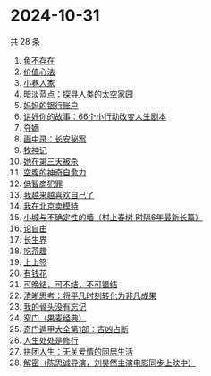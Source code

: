 # 2024-10-31

共 28 条

<!-- BEGIN WEREAD -->
<!-- 最后更新时间 2024-10-31 05:01:03 +0800 -->
1. [鱼不存在](https://weread.qq.com/web/bookDetail/0af32760813ab798cg01135c)
1. [价值心法](https://weread.qq.com/web/bookDetail/f7c32e20813ab94eeg0183de)
1. [小巷人家](https://weread.qq.com/web/bookDetail/41532d00813ab79b6g010ac3)
1. [暗淡蓝点：探寻人类的太空家园](https://weread.qq.com/web/bookDetail/e7132fa0813ab94f6g0181d5)
1. [妈妈的银行账户](https://weread.qq.com/web/bookDetail/02e32c30813ab943bg011fdd)
1. [讲好你的故事：66个小行动改变人生剧本](https://weread.qq.com/web/bookDetail/7d5321d0813ab7178g0103a7)
1. [夺嫡](https://weread.qq.com/web/bookDetail/8bd327d0813ab94e2g0186ce)
1. [画中录：长安秘案](https://weread.qq.com/web/bookDetail/ec532cd0813ab947fg01056e)
1. [牧神记](https://weread.qq.com/web/bookDetail/47632010712cab88476dfc2)
1. [她在第三天被杀](https://weread.qq.com/web/bookDetail/1ef32af0813ab94bdg016870)
1. [空腹的神奇自愈力](https://weread.qq.com/web/bookDetail/38232ef0813ab8bd6g016b5b)
1. [低智商犯罪](https://weread.qq.com/web/bookDetail/796329f071b0e30d79631c6)
1. [我越来越喜欢自己了](https://weread.qq.com/web/bookDetail/b8032ba0813ab94abg016b23)
1. [我在北京卖模特](https://weread.qq.com/web/bookDetail/e8d322c0813ab9499g012a20)
1. [小城与不确定性的墙（村上春树 时隔6年最新长篇）](https://weread.qq.com/web/bookDetail/93132e10813ab947fg011bc1)
1. [论自由](https://weread.qq.com/web/bookDetail/90432eb0813ab8148g0133a8)
1. [长生界](https://weread.qq.com/web/bookDetail/b183253057b8a1b18096cfc)
1. [吃茶趣](https://weread.qq.com/web/bookDetail/b72320d0813ab6ee1g01110d)
1. [上上签](https://weread.qq.com/web/bookDetail/61f326f0813ab814bg0109ab)
1. [有钱花](https://weread.qq.com/web/bookDetail/084326f0813ab944cg019a84)
1. [可晚结，可不结，不可错结](https://weread.qq.com/web/bookDetail/760329c0813ab94c9g014c22)
1. [清晰思考：将平凡时刻转化为非凡成果](https://weread.qq.com/web/bookDetail/f2f324c0813ab92f4g0107cd)
1. [我的骨头没有忘记](https://weread.qq.com/web/bookDetail/70232c00813ab944dg010f7a)
1. [窄门（果麦经典）](https://weread.qq.com/web/bookDetail/39e323e0716a308739e70be)
1. [奇门遁甲大全第1部：吉凶占断](https://weread.qq.com/web/bookDetail/f3b32f70813ab92a3g015a99)
1. [人生处处是修行](https://weread.qq.com/web/bookDetail/00932850720799b2009c8cc)
1. [拼团人生：无关爱情的同居生活](https://weread.qq.com/web/bookDetail/60f326f0813ab7477g014ceb)
1. [解密（陈思诚导演，刘昊然主演电影同步上映中）](https://weread.qq.com/web/bookDetail/e1c32c205c9f30e1cdf7d38)
<!-- END WEREAD -->